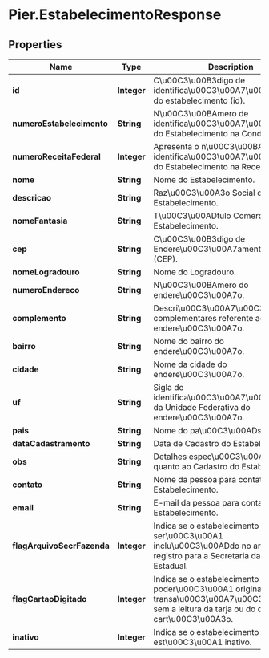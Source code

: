 # Pier.EstabelecimentoResponse

## Properties
Name | Type | Description | Notes
------------ | ------------- | ------------- | -------------
**id** | **Integer** | C\u00C3\u00B3digo de identifica\u00C3\u00A7\u00C3\u00A3o do estabelecimento (id). | [optional] 
**numeroEstabelecimento** | **String** | N\u00C3\u00BAmero de identifica\u00C3\u00A7\u00C3\u00A3o do Estabelecimento na Conductor. | [optional] 
**numeroReceitaFederal** | **Integer** | Apresenta o n\u00C3\u00BAmero de identifica\u00C3\u00A7\u00C3\u00A3o do Estabelecimento na Receita Federal. | [optional] 
**nome** | **String** | Nome do Estabelecimento. | [optional] 
**descricao** | **String** | Raz\u00C3\u00A3o Social do Estabelecimento. | [optional] 
**nomeFantasia** | **String** | T\u00C3\u00ADtulo Comercial do Estabelecimento. | [optional] 
**cep** | **String** | C\u00C3\u00B3digo de Endere\u00C3\u00A7amento Postal (CEP). | [optional] 
**nomeLogradouro** | **String** | Nome do Logradouro. | [optional] 
**numeroEndereco** | **String** | N\u00C3\u00BAmero do endere\u00C3\u00A7o. | [optional] 
**complemento** | **String** | Descri\u00C3\u00A7\u00C3\u00B5es complementares referente ao endere\u00C3\u00A7o. | [optional] 
**bairro** | **String** | Nome do bairro do endere\u00C3\u00A7o. | [optional] 
**cidade** | **String** | Nome da cidade do endere\u00C3\u00A7o. | [optional] 
**uf** | **String** | Sigla de identifica\u00C3\u00A7\u00C3\u00A3o da Unidade Federativa do endere\u00C3\u00A7o. | [optional] 
**pais** | **String** | Nome do pa\u00C3\u00ADs. | [optional] 
**dataCadastramento** | **String** | Data de Cadastro do Estabelecimento. | [optional] 
**obs** | **String** | Detalhes espec\u00C3\u00ADficos quanto ao Cadastro do Estabelecimento. | [optional] 
**contato** | **String** | Nome da pessoa para contato com o Estabelecimento. | [optional] 
**email** | **String** | E-mail da pessoa para contato com o Estabelecimento. | [optional] 
**flagArquivoSecrFazenda** | **Integer** | Indica se o estabelecimento ser\u00C3\u00A1 inclu\u00C3\u00ADdo no arquivo de registro para a Secretaria da Fazenda Estadual. | [optional] 
**flagCartaoDigitado** | **Integer** | Indica se o estabelecimento poder\u00C3\u00A1 originar transa\u00C3\u00A7\u00C3\u00B5es sem a leitura da tarja ou do chip do cart\u00C3\u00A3o. | [optional] 
**inativo** | **Integer** | Indica se o estabelecimento est\u00C3\u00A1 inativo. | [optional] 


